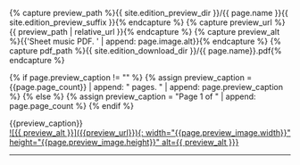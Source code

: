 {% capture preview_path %}{{ site.edition_preview_dir }}/{{ page.name }}{{ site.edition_preview_suffix }}{% endcapture %}
{% capture preview_url %}{{ preview_path | relative_url }}{% endcapture %}
{% capture preview_alt %}{{'Sheet music PDF. ' | append: page.image.alt}}{% endcapture %}
{% capture pdf_path %}{{ site.edition_download_dir }}/{{ page.name}}.pdf{% endcapture %}

{% if page.preview_caption != "" %}
{% assign preview_caption = {{page.page_count}} | append: " pages. " | append: page.preview_caption %}
{% else %}
{% assign preview_caption = "Page 1 of " | append: page.page_count %}
{% endif %}
<div class="summary-caption"><span data-nosnippet>{{preview_caption}}</span></div>
<a href="{{pdf_path | absolute_url}}" target="_blank" data-goatcounter-click="{{pdf_path}}" data-goatcounter-title="{{page.name}}.pdf" data-goatcounter-referrer="edition-preview">
![{{ preview_alt }}]({{preview_url}}){: width="{{page.preview_image.width}}" height="{{page.preview_image.height}}" alt={{ preview_alt  }}}
</a>

<hr>